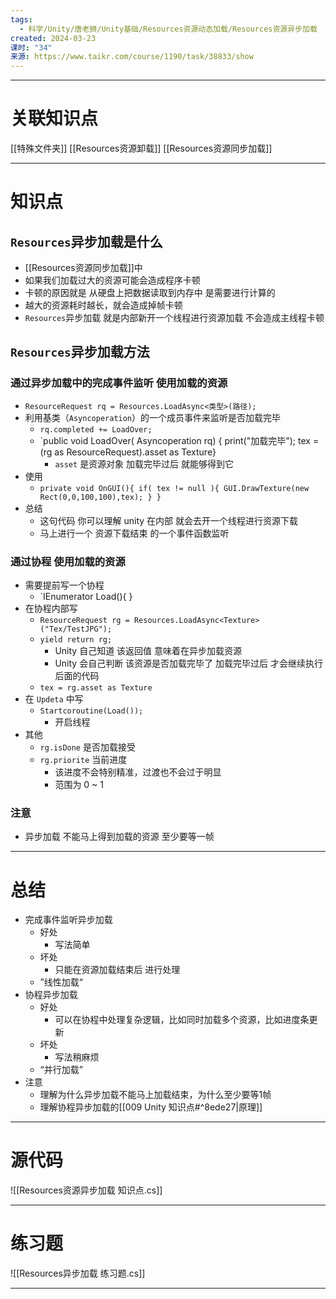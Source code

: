 ```yaml
---
tags:
  - 科学/Unity/唐老狮/Unity基础/Resources资源动态加载/Resources资源异步加载
created: 2024-03-23
课时: "34"
来源: https://www.taikr.com/course/1190/task/38833/show
---
```


---
# 关联知识点

[[特殊文件夹]] [[Resources资源卸载]] [[Resources资源同步加载]]

---
# 知识点

## `Resources`异步加载是什么

- [[Resources资源同步加载]]中
- 如果我们加载过大的资源可能会造成程序卡顿
- 卡顿的原因就是 从硬盘上把数据读取到内存中 是需要进行计算的
- 越大的资源耗时越长，就会造成掉帧卡顿
- `Resources`异步加载 就是内部新开一个线程进行资源加载 不会造成主线程卡顿
## `Resources`异步加载方法

### 通过异步加载中的完成事件监听 使用加载的资源

- `ResourceRequest rq = Resources.LoadAsync<类型>(路径);`
- 利用基类（`Asyncoperation`）的一个成员事件来监听是否加载完毕
	- `rq.completed += LoadOver;`
	- `public void LoadOver( Asyncoperation rq) { print("加载完毕"); tex =(rg as ResourceRequest).asset as Texture}
		- `asset` 是资源对象 加载完毕过后 就能够得到它
- 使用
	- `private void OnGUI(){ if( tex != null ){ GUI.DrawTexture(new Rect(0,0,100,100),tex); } }`
- 总结
	- 这句代码 你可以理解 unity 在内部 就会去开一个线程进行资源下载
	- 马上进行一个 资源下载结束 的一个事件函数监听
### 通过协程 使用加载的资源

- 需要提前写一个协程
	- `IEnumerator Load(){ }
- 在协程内部写
	- `ResourceRequest rg = Resources.LoadAsync<Texture>("Tex/TestJPG");`
	- `yield return rg;`
		- Unity 自己知道 该返回值 意味着在异步加载资源
		- Unity 会自己判断 该资源是否加载完毕了 加载完毕过后 才会继续执行后面的代码 
	- `tex = rg.asset as Texture`
- 在 `Updeta` 中写
	- `Startcoroutine(Load());`
		- 开启线程
- 其他
	- `rg.isDone` 是否加载接受
	- `rg.priorite` 当前进度
		- 该进度不会特别精准，过渡也不会过于明显
		- 范围为 0 ~ 1
### 注意

- 异步加载 不能马上得到加载的资源 至少要等一帧

---
# 总结

- 完成事件监听异步加载
	- 好处
		- 写法简单
	- 坏处
		- 只能在资源加载结束后 进行处理
	- ”线性加载“
- 协程异步加载
	- 好处
		- 可以在协程中处理复杂逻辑，比如同时加载多个资源，比如进度条更新
	- 坏处
		- 写法稍麻烦
	- “并行加载”
- 注意
	- 理解为什么异步加载不能马上加载结束，为什么至少要等1帧
	- 理解协程异步加载的[[009 Unity 知识点#^8ede27|原理]]

---
# 源代码

![[Resources资源异步加载 知识点.cs]]

---
# 练习题

![[Resources异步加载 练习题.cs]]

---



